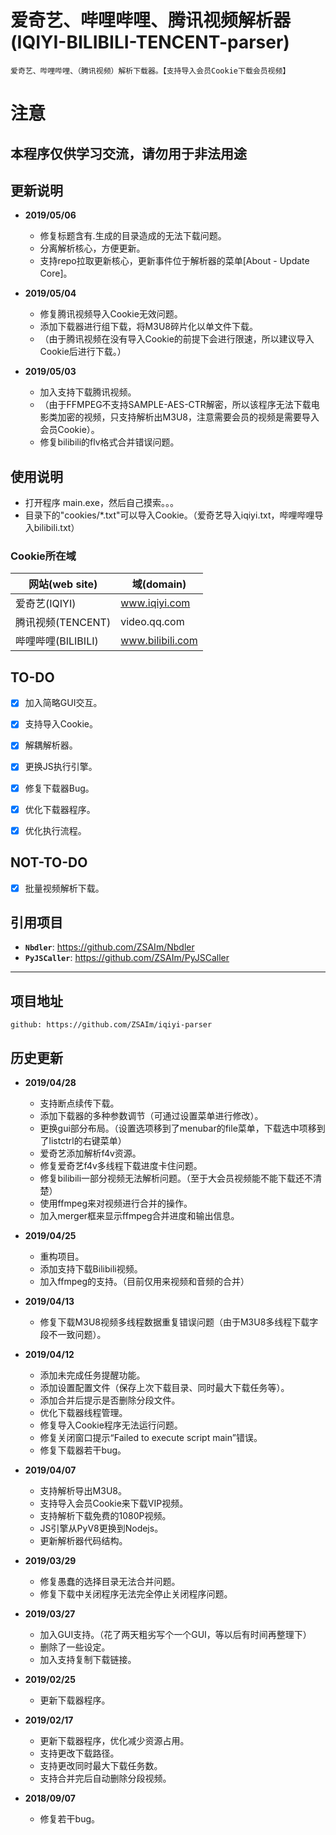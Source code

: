 # 爱奇艺、哔哩哔哩、腾讯视频解析器 (IQIYI-BILIBILI-TENCENT-parser)

	爱奇艺、哔哩哔哩、（腾讯视频）解析下载器。【支持导入会员Cookie下载会员视频】

# 注意
## 本程序仅供学习交流，请勿用于非法用途


## 更新说明

* **2019/05/06**
	* 修复标题含有.生成的目录造成的无法下载问题。
	* 分离解析核心，方便更新。
	* 支持repo拉取更新核心，更新事件位于解析器的菜单[About - Update Core]。

* **2019/05/04**
	* 修复腾讯视频导入Cookie无效问题。
	* 添加下载器进行组下载，将M3U8碎片化以单文件下载。
	* （由于腾讯视频在没有导入Cookie的前提下会进行限速，所以建议导入Cookie后进行下载。）

* **2019/05/03**
	* 加入支持下载腾讯视频。		
	* （由于FFMPEG不支持SAMPLE-AES-CTR解密，所以该程序无法下载电影类加密的视频，只支持解析出M3U8，注意需要会员的视频是需要导入会员Cookie）。
	* 修复bilibili的flv格式合并错误问题。



## 使用说明

* 打开程序 main.exe，然后自己摸索。。。
* 目录下的"cookies/\*.txt"可以导入Cookie。（爱奇艺导入iqiyi.txt，哔哩哔哩导入bilibili.txt）

### Cookie所在域
| 网站(web site) | 域(domain) |
|--------|------|
|爱奇艺(IQIYI)| www.iqiyi.com|
|腾讯视频(TENCENT)| video.qq.com|
|哔哩哔哩(BILIBILI)| www.bilibili.com|



## TO-DO

* [x] 加入简略GUI交互。
* [x] 支持导入Cookie。
* [x] 解耦解析器。
* [x] 更换JS执行引擎。
* [x] 修复下载器Bug。
* [x] 优化下载器程序。
* [x] 优化执行流程。



## NOT-TO-DO

* [x] 批量视频解析下载。


## 引用项目

* __``Nbdler``__: https://github.com/ZSAIm/Nbdler
* __``PyJSCaller``__: https://github.com/ZSAIm/PyJSCaller

***

## 项目地址
	github: https://github.com/ZSAIm/iqiyi-parser

## 历史更新

* **2019/04/28**
	* 支持断点续传下载。
	* 添加下载器的多种参数调节（可通过设置菜单进行修改）。
	* 更换gui部分布局。（设置选项移到了menubar的file菜单，下载选中项移到了listctrl的右键菜单）
	* 爱奇艺添加解析f4v资源。
	* 修复爱奇艺f4v多线程下载进度卡住问题。
	* 修复bilibili一部分视频无法解析问题。（至于大会员视频能不能下载还不清楚）
	* 使用ffmpeg来对视频进行合并的操作。
	* 加入merger框来显示ffmpeg合并进度和输出信息。

* **2019/04/25**
	* 重构项目。
	* 添加支持下载Bilibili视频。
	* 加入ffmpeg的支持。（目前仅用来视频和音频的合并）

* **2019/04/13**
	* 修复下载M3U8视频多线程数据重复错误问题（由于M3U8多线程下载字段不一致问题）。

* **2019/04/12**
	* 添加未完成任务提醒功能。
	* 添加设置配置文件（保存上次下载目录、同时最大下载任务等）。
	* 添加合并后提示是否删除分段文件。
	* 优化下载器线程管理。
	* 修复导入Cookie程序无法运行问题。
	* 修复关闭窗口提示“Failed to execute script main”错误。
	* 修复下载器若干bug。

* **2019/04/07**
	* 支持解析导出M3U8。
	* 支持导入会员Cookie来下载VIP视频。
	* 支持解析下载免费的1080P视频。
	* JS引擎从PyV8更换到Nodejs。
	* 更新解析器代码结构。

* **2019/03/29**
	* 修复愚蠢的选择目录无法合并问题。
	* 修复下载中关闭程序无法完全停止关闭程序问题。

* **2019/03/27**
	* 加入GUI支持。（花了两天粗劣写个一个GUI，等以后有时间再整理下）
	* 删除了一些设定。
	* 加入支持复制下载链接。  

* **2019/02/25**
	* 更新下载器程序。

* **2019/02/17**
	* 更新下载器程序，优化减少资源占用。
	* 支持更改下载路径。
	* 支持更改同时最大下载任务数。
	* 支持合并完后自动删除分段视频。

* **2018/09/07**
	* 修复若干bug。
